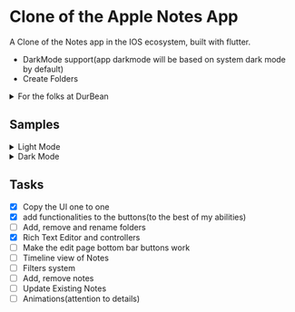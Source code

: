 # Clone of the Apple Notes App
A Clone of the Notes app in the IOS ecosystem, built with flutter. 
- DarkMode support(app darkmode will be based on system dark mode by default)
- Create Folders 


<Details>
<Summary>For the folks at DurBean</summary>
[requirements.txt](requirements.txt)
I am unsure about what I should include in the requirements file. On research, I found it to be explicit for python projects. However, I have included the packages from pub.dev and the sdk that is used in this project.
</Details>


## Samples


<details>
<summary>Light Mode</summary>
<img src="./samples/light/folder_page_popup_light.png", height= "400">  
<img src="./samples/light/inside_folder_kb.png", height= "400">  
</details>
<details>
<summary>Dark Mode</summary>
<img src="./samples/dark/folders_dark_popup.png", height="400">
<img src="./samples/dark/inside_folder_kb_dark.png", height= "400">  
</details>

## Tasks
- [X] Copy the UI one to one
- [X] add functionalities to the buttons(to the best of my abilities)
- [ ] Add, remove and rename folders
- [X] Rich Text Editor and controllers
- [ ] Make the edit page bottom bar buttons work
- [ ] Timeline view of Notes
- [ ] Filters system
- [ ] Add, remove notes 
- [ ] Update Existing Notes
- [ ] Animations(attention to details)